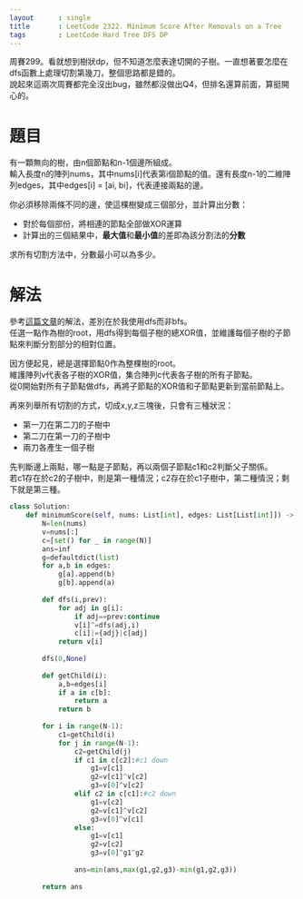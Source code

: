 ```yaml
--- 
layout      : single
title       : LeetCode 2322. Minimum Score After Removals on a Tree
tags        : LeetCode Hard Tree DFS DP
---
```

周賽299。看就想到樹狀dp，但不知道怎麼表達切開的子樹。一直想著要怎麼在dfs函數上處理切割第幾刀，整個思路都是錯的。  
說起來這兩次周賽都完全沒出bug，雖然都沒做出Q4，但排名還算前面，算挺開心的。  

# 題目
有一顆無向的樹，由n個節點和n-1個邊所組成。  
輸入長度n的陣列nums，其中nums[i]代表第i個節點的值。還有長度n-1的二維陣列edges，其中edges[i] = [ai, bi]，代表連接兩點的邊。  

你必須移除兩條不同的邊，使這棵樹變成三個部分，並計算出分數：  
- 對於每個部份，將相連的節點全部做XOR運算  
- 計算出的三個結果中，**最大值**和**最小值**的差即為該分割法的**分數**  

求所有切割方法中，分數最小可以為多少。  

# 解法
參考[這篇文章](https://leetcode.com/problems/minimum-score-after-removals-on-a-tree/discuss/2198665/Python-3-Explanation-with-pictures)的解法，差別在於我使用dfs而非bfs。  
任選一點作為樹的root，用dfs得到每個子樹的總XOR值，並維護每個子樹的子節點來判斷分割部分的相對位置。  

因方便起見，總是選擇節點0作為整棵樹的root。  
維護陣列v代表各子樹的XOR值，集合陣列c代表各子樹的所有子節點。  
從0開始對所有子節點做dfs，再將子節點的XOR值和子節點更新到當前節點上。  

再來列舉所有切割的方式，切成x,y,z三塊後，只會有三種狀況：  
- 第一刀在第二刀的子樹中  
- 第二刀在第一刀的子樹中  
- 兩刀各產生一個子樹  

先判斷邊上兩點，哪一點是子節點，再以兩個子節點c1和c2判斷父子關係。  
若c1存在於c2的子樹中，則是第一種情況；c2存在於c1子樹中，第二種情況；剩下就是第三種。  

```python
class Solution:
    def minimumScore(self, nums: List[int], edges: List[List[int]]) -> int:
        N=len(nums)
        v=nums[:]
        c=[set() for _ in range(N)]
        ans=inf
        g=defaultdict(list)
        for a,b in edges:
            g[a].append(b)
            g[b].append(a)
            
        def dfs(i,prev):
            for adj in g[i]:
                if adj==prev:continue
                v[i]^=dfs(adj,i)
                c[i]|={adj}|c[adj]
            return v[i]
        
        dfs(0,None)
        
        def getChild(i):
            a,b=edges[i]
            if a in c[b]:
                return a
            return b
       
        for i in range(N-1):
            c1=getChild(i)
            for j in range(N-1):
                c2=getChild(j)
                if c1 in c[c2]:#c1 down
                    g1=v[c1]
                    g2=v[c1]^v[c2]
                    g3=v[0]^v[c2]
                elif c2 in c[c1]:#c2 down
                    g1=v[c2]
                    g2=v[c1]^v[c2]
                    g3=v[0]^v[c1]
                else:
                    g1=v[c1]
                    g2=v[c2]
                    g3=v[0]^g1^g2
                    
                ans=min(ans,max(g1,g2,g3)-min(g1,g2,g3))
            
        return ans
```
